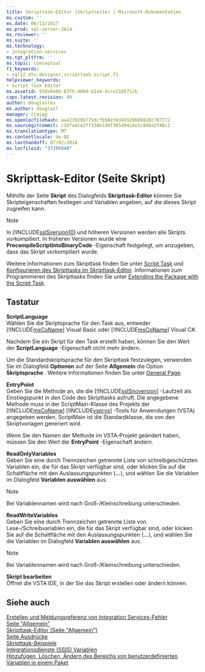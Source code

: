 ```yaml
---
title: Skripttask-Editor (Skriptseite) | Microsoft-Dokumentation
ms.custom: ''
ms.date: 06/13/2017
ms.prod: sql-server-2014
ms.reviewer: ''
ms.suite: ''
ms.technology:
- integration-services
ms.tgt_pltfrm: ''
ms.topic: conceptual
f1_keywords:
- sql12.dts.designer.scripttask.script.f1
helpviewer_keywords:
- Script Task Editor
ms.assetid: 93da0e0d-83f5-406d-b144-4cce216571cb
caps.latest.revision: 40
author: douglaslms
ms.author: douglasl
manager: craigg
ms.openlocfilehash: aa423929b775dcfb50ef8d49329689820c797772
ms.sourcegitcommit: c18fadce27f330e1d4f36549414e5c84ba2f46c2
ms.translationtype: MT
ms.contentlocale: de-DE
ms.lasthandoff: 07/02/2018
ms.locfileid: "37295040"
---
```

# <a name="script-task-editor-script-page"></a>Skripttask-Editor (Seite Skript)
  Mithilfe der Seite **Skript** des Dialogfelds **Skripttask-Editor** können Sie Skripteigenschaften festlegen und Variablen angeben, auf die dieses Skript zugreifen kann.  
  
> [!NOTE]  
>  In [!INCLUDE[ssISversion10](../includes/ssisversion10-md.md)] und höheren Versionen werden alle Skripts vorkompiliert. In früheren Versionen wurde eine **PrecompileScriptIntoBinaryCode** -Eigenschaft festgelegt, um anzugeben, dass das Skript vorkompiliert wurde.  
  
 Weitere Informationen zum Skripttask finden Sie unter [Script Task](control-flow/script-task.md) und [Konfigurieren des Skripttasks im Skripttask-Editor](extending-packages-scripting/task/configuring-the-script-task-in-the-script-task-editor.md). Informationen zum Programmieren des Skripttasks finden Sie unter [Extending the Package with the Script Task](extending-packages-scripting/task/extending-the-package-with-the-script-task.md).  
  
## <a name="options"></a>Tastatur  
 **ScriptLanguage**  
 Wählen Sie die Skriptsprache für den Task aus, entweder [!INCLUDE[msCoName](../includes/msconame-md.md)] Visual Basic oder [!INCLUDE[msCoName](../includes/msconame-md.md)] Visual C#.  
  
 Nachdem Sie ein Skript für den Task erstellt haben, können Sie den Wert der **ScriptLanguage** -Eigenschaft nicht mehr ändern.  
  
 Um die Standardskriptsprache für den Skripttask festzulegen, verwenden Sie im Dialogfeld **Optionen** auf der Seite **Allgemein** die Option **Skriptsprache** . Weitere Informationen finden Sie unter [General Page](general-page-of-integration-services-designers-options.md).  
  
 **EntryPoint**  
 Geben Sie die Methode an, die die [!INCLUDE[ssISnoversion](../includes/ssisnoversion-md.md)] -Laufzeit als Einstiegspunkt in den Code des Skripttasks aufruft. Die angegebene Methode muss in der ScriptMain-Klasse des Projekts der [!INCLUDE[msCoName](../includes/msconame-md.md)] [!INCLUDE[vsprvs](../includes/vsprvs-md.md)] -Tools für Anwendungen (VSTA) angegeben werden. ScriptMain ist die Standardklasse, die von den Skriptvorlagen generiert wird.  
  
 Wenn Sie den Namen der Methode im VSTA-Projekt geändert haben, müssen Sie den Wert der **EntryPoint** -Eigenschaft ändern.  
  
 **ReadOnlyVariables**  
 Geben Sie eine durch Trennzeichen getrennte Liste von schreibgeschützten Variablen ein, die für das Skript verfügbar sind, oder klicken Sie auf die Schaltfläche mit den Auslassungspunkten (**…**), und wählen Sie die Variablen im Dialogfeld **Variablen auswählen** aus.  
  
> [!NOTE]  
>  Bei Variablennamen wird nach Groß-/Kleinschreibung unterschieden.  
  
 **ReadWriteVariables**  
 Geben Sie eine durch Trennzeichen getrennte Liste von Lese-/Schreibvariablen ein, die für das Skript verfügbar sind, oder klicken Sie auf die Schaltfläche mit den Auslassungspunkten (**…**), und wählen Sie die Variablen im Dialogfeld **Variablen auswählen** aus.  
  
> [!NOTE]  
>  Bei Variablennamen wird nach Groß-/Kleinschreibung unterschieden.  
  
 **Skript bearbeiten**  
 Öffnet die VSTA IDE, in der Sie das Skript erstellen oder ändern können.  
  
## <a name="see-also"></a>Siehe auch  
 [Erstellen und Meldungsreferenz von Integration Services-Fehler](../../2014/integration-services/integration-services-error-and-message-reference.md)   
 [Seite "Allgemein"](general-page-of-integration-services-designers-options.md)   
 [Skripttask-Editor &#40;Seite "Allgemein"&#41;](../../2014/integration-services/script-task-editor-general-page.md)   
 [Seite Ausdrücke](expressions/expressions-page.md)   
 [Skripttask-Beispiele](extending-packages-scripting-task-examples/script-task-examples.md)   
 [Integrationsdienste &#40;SSIS&#41; Variablen](integration-services-ssis-variables.md)   
 [Hinzufügen, Löschen, Ändern des Bereichs von benutzerdefinierten Variablen in einem Paket](../../2014/integration-services/add-delete-change-scope-of-user-defined-variable-in-a-package.md)  
  
  
